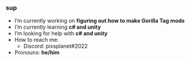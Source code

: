 ### sup

- I’m currently working on **figuring out how to make Gorilla Tag mods**
- I’m currently learning **c# and unity**
- I’m looking for help with **c# and unity**
- How to reach me:
    - Discord: pixsplanet#2022
- Pronouns: **he/him**
